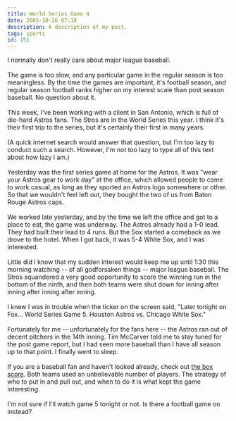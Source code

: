 ```yaml
---
title: World Series Game 4
date: 2005-10-26 07:18
description: A description of my post.
tags: sports
id: 151
---
```

I normally don't really care about major league baseball.<br />
<br />
The game is too slow, and any particular game in the regular season is too meaningless.  By the time the games are important, it's football season, and regular season football ranks higher on my interest scale than post season baseball.  No question about it.
<span class="spanEndPreview">&nbsp;</span><br /><br />This week, I've been working with a client in San Antonio, which is full of die-hard Astros fans.  The Stros are in the World Series this year.  I think it's their first trip to the series, but it's certainly their first in many years.  <br />
<br />
(A quick internet search would answer that question, but I'm too lazy to conduct such a search.  However, I'm not too lazy to type all of this text about how lazy I am.)<br />
<br />
Yesterday was the first series game at home for the Astros.  It was "wear your Astros gear to work day" at the office, which allowed people to come to work casual, as long as they sported an Astros logo somewhere or other.  So that we wouldn't feel left out, they bought the two of us from Baton Rouge Astros caps.<br />
<br />
We worked late yesterday, and by the time we left the office and got to a place to eat, the game was underway.  The Astros already had a 1-0 lead.  They had built their lead to 4 runs.  But the Sox started a comeback as we drove to the hotel.  When I got back, it was 5-4 White Sox, and I was interested.<br />
<br />
Little did I know that my sudden interest would keep me up until 1:30 this morning watching -- of all godforsaken things -- major league baseball.  The Stros squandered a very good opportunity to score the winning run in the bottom of the ninth, and then both teams were shut down for inning after inning after inning after inning.<br />
<br />
I knew I was in trouble when the ticker on the screen said,  "Later tonight on Fox... World Series Game 5.  Houston Astros vs. Chicago White Sox."<br />
<br />
Fortunately for me -- unfortunately for the fans here -- the Astros ran out of decent pitchers in the 14th inning.  Tim McCarver told me to stay tuned for the post game report, but I had seen more baseball than I have all season up to that point.  I finally went to sleep.<br />
<br />
If you are a baseball fan and haven't looked already, check out <a href="http://sportsillustrated.cnn.com/baseball/mlb/boxscores/2005/10/25/12373_boxscore.html" target="blank">the box score</a>.  Both teams used an unbelievable number of players.  The strategy of who to put in and pull out, and when to do it is what kept the game interesting.<br />
<br />
I'm not sure if I'll watch game 5 tonight or not.  Is there a football game on instead?
